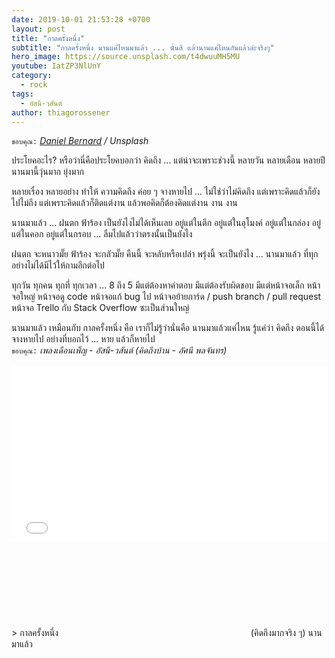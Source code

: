 ```yaml
---
date: 2019-10-01 21:53:28 +0700
layout: post
title: "กาลครั้งหนึ่ง"
subtitle: "กาลครั้งหนึ่ง นานแค่ไหนมาแล้ว ... นั่นสิ แล้วนานแค่ไหนกันแล้วล่ะจริงๆ"
hero_image: https://source.unsplash.com/t4dwuuMH5MU
youtube: IatZP3NlUnY
category:
  - rock
tags:
  - อัสนี-วสันต์
author: thiagorossener
---
```

`ขอบคุณ:` *[Daniel Bernard](https://unsplash.com/@nardly) / Unsplash*

ประโยคอะไร? หรือว่านี่คือประโยคบอกว่า คิดถึง ... แต่น่าจะเพราะช่วงนี้ หลายวัน หลายเดือน หลายปี นานมานี้วุ่นมาก ยุ่งมาก

หลายเรื่อง หลายอย่าง ทำให้ ความคิดถึง ค่อย ๆ จางหายไป ... ไม่ใช่ว่าไม่คิดถึง แต่เพราะคิดแล้วก็ยังไปไม่ถึง แต่เพราะคิดแล้วก็ติดแต่งาน แล้วพอคิดก็ต้องคิดแต่งาน งาน งาน

นานมาแล้ว ... ฝนตก ฟ้าร้อง เป็นยังไงไม่ได้เห็นเลย อยู่แต่ในตึก อยู่แต่ในอุโมงค์ อยู่แต่ในกล่อง อยู่แต่ในคอก อยู่แต่ในกรอบ ... ลืมไปแล้วว่าตรงนั้นเป็นยังไง

ฝนตก จะหนาวมั๊ย ฟ้าร้อง จะกลัวมั๊ย คืนนี้ จะหลับหรือเปล่า พรุ่งนี้ จะเป็นยังไง ... นานมาแล้ว ที่ทุกอย่างไม่ได้มีไว้ให้ถามอีกต่อไป

ทุกวัน ทุกคน ทุกที่ ทุกเวลา ... 8 ถึง 5 มีแต่ต้องหาคำตอบ มีแต่ต้องรับผิดชอบ มีแต่หน้าจอเล็ก หน้าจอใหญ่ หน้าจอดู code หน้าจอแก้ bug ไป หน้าจอย้ายการ์ด / push branch / pull request หน้าจอ Trello กับ Stack Overflow ซะเป็นส่วนใหญ่

นานมาแล้ว เหมือนกับ กาลครั้งหนึ่ง คือ เราก็ไม่รู้ว่านั่นคือ นานมาแล้วแค่ไหน รู้แค่ว่า คิดถึง ตอนนี้ได้จางหายไป อย่างที่บอกไว้ ... หาย แล้วก็หายไป\
`ขอบคุณ:` *เพลงเดือนเพ็ญ - อัสนี-วสันต์ (คิดถึงบ้าน - อัศนี พลจันทร)*

<div style="position:relative;width:100%;height:0;padding-bottom:56.25%;">
<iframe style="width:100%;height:100%;position:absolute;top:0;left:0;" src="{{ "https://www.youtube.com/embed/" | append: page.youtube }}" frameborder="0" allow="autoplay; encrypted-media" allowfullscreen>
</iframe>
</div>
> กาลครั้งหนึ่ง <svg class="love"><use xlink:href="#icon-heart"></use></svg> (คิดถึงมากจริง ๆ) นานมาแล้ว
